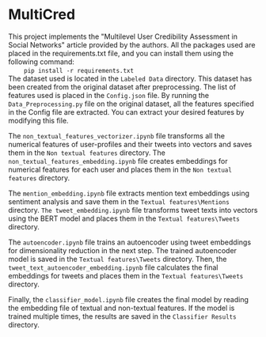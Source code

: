 # MultiCred
This project implements the "Multilevel User Credibility Assessment in Social Networks" article provided by the authors. All the packages used are placed in the requirements.txt file, and you can install them using the following command: <br>
&nbsp; &nbsp; &nbsp; &nbsp; `pip install -r requirements.txt` <br>
The dataset used is located in the `Labeled Data` directory. This dataset has been created from the original dataset after preprocessing. The list of features used is placed in the `Config.json` file. By running the `Data_Preprocessing.py` file on the original dataset, all the features specified in the Config file are extracted. You can extract your desired features by modifying this file.<br>

The `non_textual_features_vectorizer.ipynb` file transforms all the numerical features of user-profiles and their tweets into vectors and saves them in the `Non textual features` directory. The `non_textual_features_embedding.ipynb` file creates embeddings for numerical features for each user and places them in the `Non textual features` directory.<br>

The `mention_embedding.ipynb` file extracts mention text embeddings using sentiment analysis and save them in the `Textual features\Mentions` directory. `The tweet_embedding.ipynb` file transforms tweet texts into vectors using the BERT model and places them in the `Textual features\Tweets` directory.<br>

The `autoencoder.ipynb` file trains an autoencoder using tweet embeddings for dimensionality reduction in the next step. The trained autoencoder model is saved in the `Textual features\Tweets` directory. Then, the `tweet_text_autoencoder_embedding.ipynb` file calculates the final embeddings for tweets and places them in the `Textual features\Tweets` directory. <br>

Finally, the `classifier_model.ipynb` file creates the final model by reading the embedding file of textual and non-textual features. If the model is trained multiple times, the results are saved in the `Classifier Results` directory. <br>
